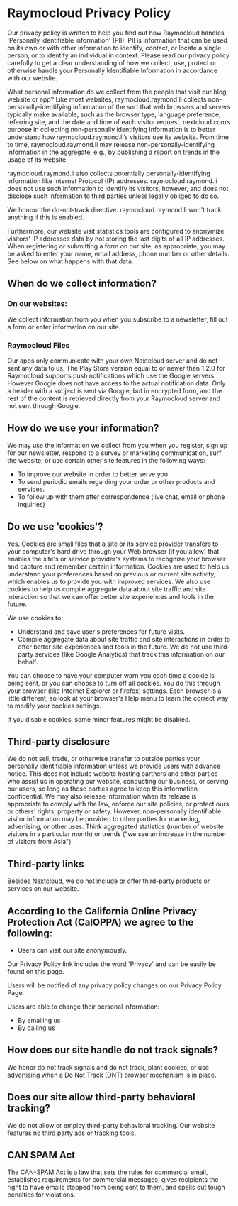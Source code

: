 # Raymocloud Privacy Policy
Our privacy policy is written to help you find out how Raymocloud handles 'Personally identifiable information' (PII). PII is information that can be used on its own or with other information to identify, contact, or locate a single person, or to identify an individual in context. Please read our privacy policy carefully to get a clear understanding of how we collect, use, protect or otherwise handle your Personally Identifiable Information in accordance with our website.

What personal information do we collect from the people that visit our blog, website or app?
Like most websites, raymocloud.raymond.li collects non-personally-identifying information of the sort that web browsers and servers typically make available, such as the browser type, language preference, referring site, and the date and time of each visitor request. nextcloud.com’s purpose in collecting non-personally identifying information is to better understand how raymocloud.raymond.li’s visitors use its website. From time to time, raymocloud.raymond.li may release non-personally-identifying information in the aggregate, e.g., by publishing a report on trends in the usage of its website.

raymocloud.raymond.li also collects potentially personally-identifying information like Internet Protocol (IP) addresses. raymocloud.raymond.li does not use such information to identify its visitors, however, and does not disclose such information to third parties unless legally obliged to do so.

We honour the do-not-track directive. raymocloud.raymond.li won't track anything if this is enabled.

Furthermore, our website visit statistics tools are configured to anonymize visitors' IP addresses data by not storing the last digits of all IP addresses.
When registering or submitting a form on our site, as appropriate, you may be asked to enter your name, email address, phone number or other details. See below on what happens with that data.

## When do we collect information?
### On our websites:
We collect information from you when you subscribe to a newsletter, fill out a form or enter information on our site.

### Raymocloud Files
Our apps only communicate with your own Nextcloud server and do not sent any data to us. The Play Store version equal to or newer than 1.2.0 for Raymocloud supports push notifications which use the Google servers. However Google does not have access to the actual notification data. Only a header with a subject is sent via Google, but in encrypted form, and the rest of the content is retrieved directly from your Raymocloud server and not sent through Google.

## How do we use your information?
We may use the information we collect from you when you register, sign up for our newsletter, respond to a survey or marketing communication, surf the website, or use certain other site features in the following ways:

- To improve our website in order to better serve you.
- To send periodic emails regarding your order or other products and services.
- To follow up with them after correspondence (live chat, email or phone inquiries)

## Do we use 'cookies'?
Yes. Cookies are small files that a site or its service provider transfers to your computer's hard drive through your Web browser (if you allow) that enables the site's or service provider's systems to recognize your browser and capture and remember certain information. Cookies are used to help us understand your preferences based on previous or current site activity, which enables us to provide you with improved services. We also use cookies to help us compile aggregate data about site traffic and site interaction so that we can offer better site experiences and tools in the future.

We use cookies to:

- Understand and save user's preferences for future visits.
- Compile aggregate data about site traffic and site interactions in order to offer better site experiences and tools in the future. We do not use third-party services (like Google Analytics) that track this information on our behalf.

You can choose to have your computer warn you each time a cookie is being sent, or you can choose to turn off all cookies. You do this through your browser (like Internet Explorer or firefox) settings. Each browser is a little different, so look at your browser's Help menu to learn the correct way to modify your cookies settings.

If you disable cookies, some minor features might be disabled.

## Third-party disclosure
We do not sell, trade, or otherwise transfer to outside parties your personally identifiable information unless we provide users with advance notice. This does not include website hosting partners and other parties who assist us in operating our website, conducting our business, or serving our users, so long as those parties agree to keep this information confidential. We may also release information when its release is appropriate to comply with the law, enforce our site policies, or protect ours or others' rights, property or safety.
However, non-personally identifiable visitor information may be provided to other parties for marketing, advertising, or other uses. Think aggregated statistics (number of website visitors in a particular month) or trends ("we see an increase in the number of visitors from Asia").

## Third-party links
Besides Nextcloud, we do not include or offer third-party products or services on our website.

## According to the California Online Privacy Protection Act (CalOPPA) we agree to the following:
- Users can visit our site anonymously.

Our Privacy Policy link includes the word 'Privacy' and can be easily be found on this page.

Users will be notified of any privacy policy changes on our Privacy Policy Page.

Users are able to change their personal information:
- By emailing us
- By calling us

## How does our site handle do not track signals?
We honor do not track signals and do not track, plant cookies, or use advertising when a Do Not Track (DNT) browser mechanism is in place.

## Does our site allow third-party behavioral tracking?
We do not allow or employ third-party behavioral tracking. Our website features no third party ads or tracking tools.

## CAN SPAM Act
The CAN-SPAM Act is a law that sets the rules for commercial email, establishes requirements for commercial messages, gives recipients the right to have emails stopped from being sent to them, and spells out tough penalties for violations.
